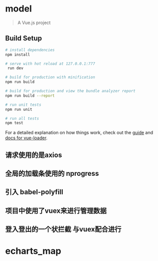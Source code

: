 # model

> A Vue.js project

## Build Setup

``` bash
# install dependencies
npm install

# serve with hot reload at 127.0.0.1:777
 run dev

# build for production with minification
npm run build

# build for production and view the bundle analyzer report
npm run build --report

# run unit tests
npm run unit

# run all tests
npm test
```

For a detailed explanation on how things work, check out the [guide](http://vuejs-templates.github.io/webpack/) and [docs for vue-loader](http://vuejs.github.io/vue-loader).

## 请求使用的是axios

## 全局的加载条使用的 nprogress 

## 引入 babel-polyfill 

## 项目中使用了vuex来进行管理数据

## 登入登出的一个状拦截 与vuex配合进行
# echarts_map
